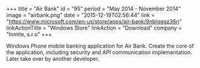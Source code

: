 +++
title = "Air Bank"
id = "95"
period = "May 2014 - November 2014"
image = "airbank.png"
date = "2015-12-19T02:56:44"
link = "https://www.microsoft.com/en-us/store/apps/air-bank/9nblgggz36rj"
linkActionTitle = "Windows Store"
linkAction = "Download"
company = "Inmite, s.r.o"
+++

Windows Phone mobile banking application for Air Bank. Create the core of the application, including security and API communication implementation. Later take over by another developer. 
